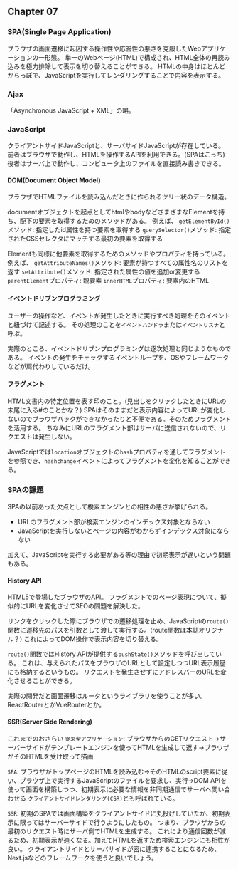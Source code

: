 ## Chapter 07

### SPA(Single Page Application)

ブラウザの画面遷移に起因する操作性や応答性の悪さを克服したWebアプリケーションの一形態。
単一のWebページ(HTML)で構成され、HTML全体の再読み込みを極力排除して表示を切り替えることができる。
HTMLの中身はほとんどからっぽで、JavaScriptを実行してレンダリングすることで内容を表示する。

### Ajax

「Asynchronous JavaScript + XML」の略。

### JavaScript

クライアントサイドJavaScriptと、サーバサイドJavaScriptが存在している。
前者はブラウザで動作し、HTMLを操作するAPIを利用できる。(SPAはこっち)
後者はサーバ上で動作し、コンピュータ上のファイルを直接読み書きできる。

#### DOM(Document Object Model)

ブラウザでHTMLファイルを読み込んだときに作られるツリー状のデータ構造。

documentオブジェクトを起点としてhtmlやbodyなどさまざまなElementを持ち、配下の要素を取得するためのメソッドがある。
例えば、
`getElementById()`メソッド: 指定したid属性を持つ要素を取得する
`querySelector()`メソッド: 指定されたCSSセレクタにマッチする最初の要素を取得する

Elementも同様に他要素を取得するためのメソッドやプロパティを持っている。
例えば、
`getAttributeNames()`メソッド: 要素が持つすべての属性名のリストを返す
`setAttribute()`メソッド: 指定された属性の値を追加or変更する
`parentElement`プロパティ: 親要素
`innerHTML`プロパティ: 要素内のHTML

#### イベントドリブンプログラミング

ユーザーの操作など、イベントが発生したときに実行すべき処理をそのイベントと紐づけて記述する。
その処理のことを`イベントハンドラ`または`イベントリスナ`と呼ぶ。

実際のところ、イベントドリブンプログラミングは逐次処理と同じようなものである。
イベントの発生をチェックするイベントループを、OSやフレームワークなどが肩代わりしているだけ。

#### フラグメント

HTML文書内の特定位置を表す印のこと。(見出しをクリックしたときにURLの末尾に入る#のことかな？)
SPAはそのままだと表示内容によってURLが変化しないのでブラウザバックができなかったりと不便である。そのためフラグメントを活用する。
ちなみにURLのフラグメント部はサーバに送信されないので、リクエストは発生しない。

JavaScriptでは`location`オブジェクトの`hash`プロパティを通してフラグメントを参照でき、`hashchange`イベントによってフラグメントを変化を知ることができる。

### SPAの課題

SPAの以前あった欠点として検索エンジンとの相性の悪さが挙げられる。

* URLのフラグメント部が検索エンジンのインデックス対象とならない
* JavaScriptを実行しないとページの内容がわからずインデックス対象にならない

加えて、JavaScriptを実行する必要がある等の理由で初期表示が遅いという問題もある。

#### History API

HTML5で登場したブラウザのAPI。
フラグメントでのページ表現について、擬似的にURLを変化させてSEOの問題を解決した。

リンクをクリックした際にブラウザでの遷移処理を止め、JavaScriptの`route()`関数に遷移先のパスを引数として渡して実行する。(route関数は本誌オリジナル？)
これによってDOM操作で表示内容を切り替える。

`route()`関数ではHistory APIが提供する`pushState()`メソッドを呼び出している。
これは、与えられたパスをブラウザのURLとして設定しつつURL表示履歴にも格納するというもの。
リクエストを発生させずにアドレスバーのURLを変化させることができる。

実際の開発だと画面遷移はルータというライブラリを使うことが多い。
ReactRouterとかVueRouterとか。

#### SSR(Server Side Rendering)

これまでのおさらい
`従来型アプリケーション`:
ブラウザからのGETリクエスト→サーバーサイドがテンプレートエンジンを使ってHTMLを生成して返す→ブラウザがそのHTMLを受け取って描画

`SPA`:
ブラウザがトップページのHTMLを読み込む→そのHTMLのscript要素に従い、ブラウザ上で実行するJavaScriptのファイルを要求し、実行→DOM APIを使って画面を構築しつつ、初期表示に必要な情報を非同期通信でサーバへ問い合わせる
`クライアントサイドレンダリング(CSR)`とも呼ばれている。

`SSR`:
初期のSPAでは画面構築をクライアントサイドに丸投げしていたが、初期表示に限ってはサーバーサイドで行うようにしたもの。
つまり、ブラウザからの最初のリクエスト時にサーバ側でHTMLを生成する。
これにより通信回数が減るため、初期表示が速くなる。加えてHTMLを返すため検索エンジンにも相性が良い。
クライアントサイドとサーバサイドが密に連携することになるため、Next.jsなどのフレームワークを使うと良いでしょう。
